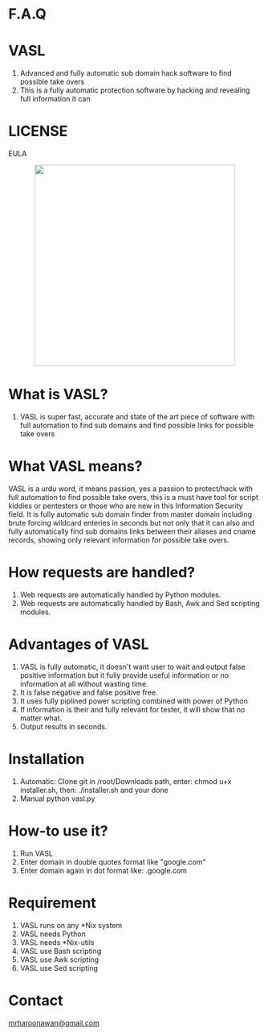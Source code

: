 # F.A.Q

# VASL
1. Advanced and fully automatic sub domain hack software to find possible take overs
2. This is a fully automatic protection software by hacking and revealing full information it can

# LICENSE
EULA


<div align="center">
    <img src="http://oi66.tinypic.com/2cei43p.jpg" width="400px"</img> 
</div>


# What is VASL?
1. VASL is super fast, accurate and state of the art piece of software with full automation to find sub domains and find
possible links for possible take overs


# What VASL means?
VASL is a urdu word, it means passion, yes a passion to protect/hack with full automation to find possible take overs, 
this is a must have tool for script kiddies or pentesters or those who are new in this Information Security field. 
It is fully automatic sub domain finder from master domain including brute forcing wildcard enteries in seconds
but not only that it can also and fully automatically find sub domains links between their aliases and cname records, 
showing only relevant information for possible take overs.

# How requests are handled?
1. Web requests are automatically handled by Python modules.
2. Web requests are automatically handled by Bash, Awk and Sed scripting modules.

# Advantages of VASL
1. VASL is fully automatic, it doesn't want user to wait and output false positive information but it fully provide useful 
information or no information at all without wasting time.
2. It is false negative and false positive free.
3. It uses fully piplined power scripting combined with power of Python
4. If information is their and fully relevant for tester, it will show that no matter what.
5. Output results in seconds.

# Installation
1. Automatic: Clone git in /root/Downloads path, enter: chmod u+x installer.sh, then: ./installer.sh and your done
1. Manual python vasl.py

# How-to use it?
1. Run VASL
2. Enter domain in double quotes format like "google.com"
3. Enter domain again in dot format like: .google.com

# Requirement
1. VASL runs on any *Nix system
2. VASL needs Python
3. VASL needs *Nix-utils
4. VASL use Bash scripting
5. VASL use Awk scripting
6. VASL use Sed scripting

# Contact
mrharoonawan@gmail.com
